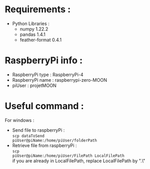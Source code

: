 # Requirements :<br/>

- Python Libraries :
  - numpy 1.22.2
  - pandas 1.4.1
  - feather-format 0.4.1

# RaspberryPi info :<br/>

- RaspberryPi type : RaspberryPi-4
  <br/>
- RaspberryPi name : raspberrypi-zero-MOON
- piUser : projetMOON

# Useful command :<br/>

For windows :<br/>

- Send file to raspberryPi :<br/>
  <code>scp dataToSend piUser@piName:/home/piUser/folderPath</code><br/>
- Retrieve file from raspberryPi :<br/>
  <code>scp piUser@piName:/home/piUser/FilePath LocalFilePath</code><br/>
  if you are already in LocalFilePath, replace LocalFilePath by ".\\"<br/>

